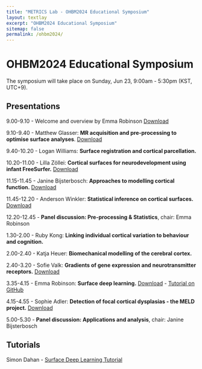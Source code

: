 ```yaml
---
title: "METRICS Lab - OHBM2024 Educational Symposium"
layout: textlay
excerpt: "OHBM2024 Educational Symposium"
sitemap: false
permalink: /ohbm2024/
---
```


# OHBM2024 Educational Symposium

The symposium will take place on Sunday, Jun 23, 9:00am - 5:30pm (KST, UTC+9).

## Presentations

9.00-9.10 - Welcome and overview by Emma Robinson [Download](https://emckclac-my.sharepoint.com/:p:/g/personal/k1644933_kcl_ac_uk/EZOUBUfZoRZNovj6KqfCJ0UB6S06D_b6YhQr4T0gaZGcIQ?e=UijT67)

9.10-9.40 - Matthew Glasser: __MR acquisition and pre-processing to optimise surface analyses__. [Download](https://emckclac-my.sharepoint.com/:p:/g/personal/k1644933_kcl_ac_uk/EUNGl7S0YBNEjUMhAMICo-UBJSVswq-NZ56xM_kzNP-URA?e=pUfPWY)

9.40-10.20 - Logan Williams: __Surface registration and cortical parcellation.__

10.20-11.00 - Lilla Zöllei: __Cortical surfaces for neurodevelopment using infant FreeSurfer.__ [Download](https://emckclac-my.sharepoint.com/:p:/g/personal/k1644933_kcl_ac_uk/EYKU-OTaFoBOjKAGrerS1AcBvhYHXdJEznylPmuJFW2s0Q?e=axWS5j)

11.15-11.45 - Janine Bijsterbosch: __Approaches to modelling cortical function.__ [Download](https://emckclac-my.sharepoint.com/:p:/g/personal/k1644933_kcl_ac_uk/EZYZ_Qx90PNJraklxRhacEEBFAk8J_emgRS79OOKBPWE9Q?e=HcZick)

11.45-12.20 - Anderson Winkler: __Statistical inference on cortical surfaces.__ [Download](https://emckclac-my.sharepoint.com/:p:/g/personal/k1644933_kcl_ac_uk/EfYNE81GtYBGknDhmwY32D4Bdi1DR1-LYm6-Ouk4raos_Q?e=0jsobm)

12.20-12.45 - __Panel discussion: Pre-processing & Statistics__, chair: Emma Robinson

1.30-2.00 - Ruby Kong: __Linking individual cortical variation to behaviour and cognition.__

2.00-2.40 - Katja Heuer: __Biomechanical modelling of the cerebral cortex.__

2.40-3.20 - Sofie Valk: __Gradients of gene expression and neurotransmitter receptors.__ [Download](https://emckclac-my.sharepoint.com/:p:/g/personal/k1644933_kcl_ac_uk/Efz0H2TsuIFKhqlxy1UYQWgB0RzYBe0QH79DMlZPFqOX8g?e=lGLqhy)

3.35-4.15 - Emma Robinson: __Surface deep learning.__ [Download](https://emckclac-my.sharepoint.com/:p:/g/personal/k1644933_kcl_ac_uk/EZ1Sw4yhkRlGg4fElFXJrEsBuiQ-8towFlo_1hcuuOekBg?e=eBHX97) - [Tutorial on GitHub](https://github.com/metrics-lab/surface-deep-learning-tutorial)

4.15-4.55 - Sophie Adler: __Detection of focal cortical dysplasias - the MELD project.__ [Download](https://emckclac-my.sharepoint.com/:p:/g/personal/k1644933_kcl_ac_uk/EYtKLnkuoJFDoIhhkvCrGuABrqbf-VLTLhZ-5rGR10tUeQ?e=ASHN5Z)

5.00-5.30 - __Panel discussion: Applications and analysis__, chair: Janine Bijsterbosch


## Tutorials

Simon Dahan - [Surface Deep Learning Tutorial](https://github.com/metrics-lab/surface-deep-learning-tutorial)
<br>
<br>
<br>
<br>
